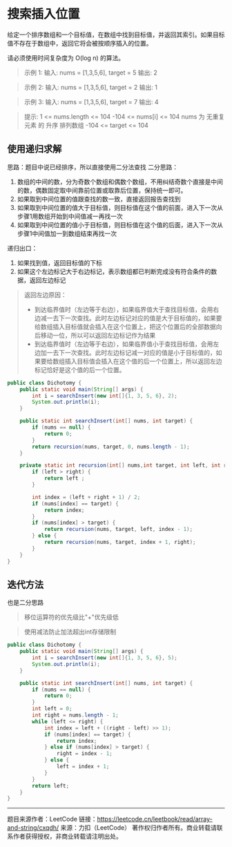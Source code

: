 # 搜索插入位置

给定一个排序数组和一个目标值，在数组中找到目标值，并返回其索引。如果目标值不存在于数组中，返回它将会被按顺序插入的位置。

请必须使用时间复杂度为 O(log n) 的算法。
> 示例 1:
> 输入: nums = [1,3,5,6], target = 5
> 输出: 2


> 示例 2:
> 输入: nums = [1,3,5,6], target = 2
   输出: 1
   
> 示例 3:
> 输入: nums = [1,3,5,6], target = 7
   输出: 4
 

> 提示:
   1 <= nums.length <= 104
   -104 <= nums[i] <= 104
   nums 为 无重复元素 的 升序 排列数组
  -104 <= target <= 104


## 使用递归求解
思路：题目中说已经排序，所以直接使用二分法查找
二分思路：
1. 数组的中间的数，分为奇数个数组和偶数个数组，不用纠结奇数个直接是中间的数，偶数固定取中间靠前位置或取靠后位置，保持统一即可。
2. 如果取到中间位置的值跟查找的数一致，直接返回报告查找到
3. 如果取到中间位置的值大于目标值，则目标值在这个值的前面，进入下一次从步骤1用数组开始到中间值减一再找一次
4. 如果取到中间位置的值小于目标值，则目标值在这个值的后面，进入下一次从步骤1中间值加一到数组结束再找一次

递归出口：
1. 如果找到值，返回目标值的下标
2. 如果这个左边标记大于右边标记，表示数组都已判断完成没有符合条件的数据，返回左边标记

> 返回左边原因：
> * 到达临界值时（左边等于右边），如果临界值大于查找目标值，会用右边减一去下一次查找。此时左边标记对应的值是大于目标值的，如果要给数组插入目标值就会插入在这个位置上，把这个位置后的全部数据向后移动一位，所以可以返回左边标记作为结果
> * 到达临界值时（左边等于右边），如果临界值小于查找目标值，会用左边加一去下一次查找。此时左边标记减一对应的值是小于目标值的，如果要给数组插入目标值会插入在这个值的后一个位置上，所以返回左边标记恰好是这个值的后一个位置。


```java
public class Dichotomy {
    public static void main(String[] args) {
        int i = searchInsert(new int[]{1, 3, 5, 6}, 2);
        System.out.println(i);
    }

    public static int searchInsert(int[] nums, int target) {
        if (nums == null) {
            return 0;
        }
        return recursion(nums, target, 0, nums.length - 1);
    }

    private static int recursion(int[] nums,int target, int left, int right) {
        if (left > right) {
            return left ;
        }

        int index = (left + right + 1) / 2;
        if (nums[index] == target) {
            return index;
        }
        if (nums[index] > target) {
            return recursion(nums, target, left, index - 1);
        } else {
            return recursion(nums, target, index + 1, right);
        }
    }
}
```

## 迭代方法

也是二分思路

> 移位运算符的优先级比"+"优先级低

> 使用减法防止加法超出int存储限制

```java
public class Dichotomy {
    public static void main(String[] args) {
        int i = searchInsert(new int[]{1, 3, 5, 6}, 5);
        System.out.println(i);
    }

    public static int searchInsert(int[] nums, int target) {
        if (nums == null) {
            return 0;
        }
        int left = 0;
        int right = nums.length - 1;
        while (left <= right) {
            int index = left + ((right - left) >> 1);
            if (nums[index] == target) {
                return index;
            } else if (nums[index] > target) {
                right = index - 1;
            } else {
                left = index + 1;
            }
        }
        return left;
    }
}
```

---

题目来源作者：LeetCode
链接：https://leetcode.cn/leetbook/read/array-and-string/cxqdh/
来源：力扣（LeetCode）
著作权归作者所有。商业转载请联系作者获得授权，非商业转载请注明出处。